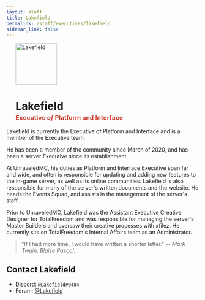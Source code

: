 ```yaml
---
layout: staff
title: Lakefield
permalink: /staff/executives/lakefield
sidebar_link: false
---
```


<ul>
<img class="Staff-feature" src="https://crafatar.com/renders/body/77ca708d0717449bae691c503296e133?&amp;overlay" alt="Lakefield" width="108">

<h1>Lakefield</h1>
<h3 style="margin-top: -1rem;"><span style="color: #cb4335">Executive <i>of</i> Platform and Interface</span></h3>
</ul>
Lakefield is currently the Executive of Platform and Interface and is a member of the Executive team. 

He has been a member of the community since March of 2020, and has been a server Executive since its establishment. 

At UnraveledMC, his duties as Platform and Interface Executive span far and wide, and often is responsible for updating and adding new features to the in-game server, as well as its online communities. Lakefield is also responsible for many of the server's written documents and the website. He heads the Events Squad, and assists in the management of the server's staff. 

Prior to UnraveledMC, Lakefield was the Assistant Executive Creative Designer for TotalFreedom and was responsible for managing the server's Master Builders and oversaw their creative processes with xfilez. He currently sits on TotalFreedom's Internal Affairs team as an Administrator. 

> "If I had more time, I would have written a shorter letter." *-- Mark Twain, Blaise Pascal.*

## Contact Lakefield
* Discord: `@Lakefield#0484`
* Forum: [@Lakefield](https://unraveledmc.com/u/lakefield)
